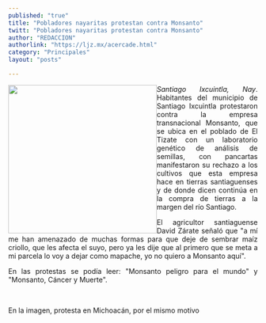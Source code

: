 ```yaml
---
published: "true"
title: "Pobladores nayaritas protestan contra Monsanto"
twitt: "Pobladores nayaritas protestan contra Monsanto"
author: "REDACCION"
authorlink: "https://ljz.mx/acercade.html"
category: "Principales"
layout: "posts"

---
```


<div>
  <p style="text-align: justify;">
    <em><img src="http://ljz.mx/images/stories/fotos_mayo2013/contramonsanto.jpg" border="0" width="300" style="float: left;" />Santiago Ixcuintla, Nay</em>. Habitantes del municipio de Santiago Ixcuintla protestaron contra la empresa transnacional Monsanto, que se ubica en el poblado de El Tizate con un laboratorio genético de análisis de semillas, con pancartas manifestaron su rechazo a los cultivos que esta empresa hace en tierras santiaguenses y de donde dicen continúa en la compra de tierras a la margen del río Santiago.
  </p>
  
  <p style="text-align: justify;">
    El agricultor santiaguense David Zárate señaló que "a mí me han amenazado de muchas formas para que deje de sembrar maíz criollo, que les afecta el suyo, pero ya les dije que al primero que se meta a mi parcela lo voy a dejar como mapache, yo no quiero a Monsanto aquí".
  </p>
  
  <p style="text-align: justify;">
    En las protestas se podía leer: "Monsanto peligro para el mundo" y "Monsanto, Cáncer y Muerte".
  </p>
  
  <p style="text-align: justify;">
     
  </p>
  
  <p style="text-align: justify;">
    En la imagen, protesta en Michoacán, por el mismo motivo
  </p>
</div>
